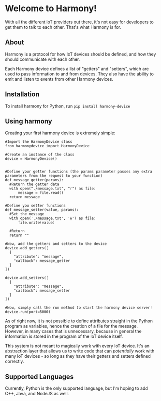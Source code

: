 # Welcome to Harmony!
With all the different IoT providers out there, it's not easy for developers to get them to talk to each other. That's what Harmony is for.

## About
Harmony is a protocol for how IoT devices should be defined, and how they should communicate with each other.

Each Harmony device defines a list of "getters" and "setters", which are used to pass information to and from devices. They also have the ability to emit and listen to events from other Harmony devices.

## Installation
To install harmony for Python, run `pip install harmony-device`

## Using harmony
Creating your first harmony device is extremely simple:
```
#Import the HarmonyDevice class
from harmonydevice import HarmonyDevice

#Create an instance of the class
device = HarmonyDevice()


#Define your getter functions (the params parameter passes any extra parameters from the request to your function)
def message_getter(params):
  #Return the getter data
  with open("./message.txt", "r") as file:
      message = file.read()
  return message

#Define you setter functions
def message_setter(value, params):
  #Set the message
  with open('./message.txt', 'w') as file:
      file.write(value)

  #Return
  return ""

#Now, add the getters and setters to the device
device.add_getters([
  {
    "attribute": "message",
    "callback": message_getter
  }
])

device.add_setters([
  {
    "attribute": "message",
    "callback": message_setter
  }
])

#Now, simply call the run method to start the harmony device server!
device.run(port=5000)
```

As of right now, it is not possible to define attributes straight in the Python program as variables, hence the creation of a file for the message.
However, in many cases that is unnecessary, because in general the information is stored in the program of the IoT device itself.


This system is not meant to magically work with every IoT device. It's an abstraction layer that allows us to write code that can *potentially* work with many IoT devices - so long as they have their getters and setters defined correctly.


## Supported Languages
Currently, Python is the only supported language, but I'm hoping to add C++, Java, and NodeJS as well.
